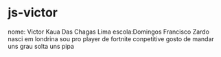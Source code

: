 # js-victor
nome: Victor Kaua Das Chagas Lima
escola:Domingos Francisco Zardo
nasci em londrina 
sou pro player de fortnite conpetitive
gosto de mandar uns grau 
solta uns pipa 
